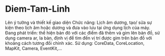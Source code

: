 # Diem-Tam-Linh

Lên ý tưởng và thiết kế giao diện
Chức năng: Lịch âm dương, tạo/ sửa sự kiện theo lịch âm hoặc dương và đưa vào lưu tại ứng dụng lịch của máy.
Đang phát triển: thể hiện bản đô với các điểm đã thêm và gim lên bản đồ, sử dụng camera ar, la bàn, định vị để tìm đến vị trí được gim trên bản đồ với khoảng cách  tương đối chính xác.
Sử dụng: CoreData, CoreLocation, MapKit, Camera, EventKit,...
